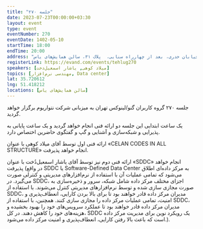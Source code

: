 ```yaml
---
title: "جلسه ۲۷۰"
date: 2023-07-23T00:00:00+03:30
layout: event
type: event
eventNumber: 270
eventDate: 1402-05-10
startTime: 18:00
endTime: 20:00
address: "هفت تیر، خیابان قائم مقام، میدان شعاع، خیابان خدری، بعد از چهارراه سنایی،  پلاک ۳۱، سالن همایش‌های یاس"
registerLink: https://evand.com/events/tehlug270
speakers: [میلاد کوهی, یاشار اسمعیل‌دخت]
topics: [مهندسی نرم‌افزار, Data center]
lat: 35.720612
lng: 51.418212
locations: [سالن همایش‌های یاس]
---
```

جلسه ۲۷۰ گروه کاربران گنو/لینوکس تهران به میزبانی شرکت نتواریوم برگزار خواهد گردید.

یک ساعت ابتدایی این جلسه دو ارائه فنی انجام خواهد گردید و یک ساعت پایانی به پذیرایی و شبکه‌سازی و آشنایی و گپ و گفتگوی حاضرین اختصاص دارد.

ارائه فنی اول توسط آقای میلاد کوهی با عنوان «CELAN CODES IN ALL STRUCTURE» انجام خواهد پذیرفت.  

ارائه فنی دوم نیز توسط آقای یاشار اسمعیل‌دُخت با عنوان «SDDC» انجام خواهد پذیرفت (در واقع SDDC یا Software-Defined Data Center به مرکز داده‌ای اطلاق می‌شود که تمامی عملیات آن با استفاده از نرم‌افزارهای مدیریتی و کنترلی صورت می‌گیرد. در SDDC، اجزای مختلف مرکز داده شامل شبکه، سرور و ذخیره‌سازی به صورت مجازی سازی شده و توسط نرم‌افزارهای مدیریتی کنترل می‌شوند. با استفاده از SDDC، مدیران مرکز داده قادر خواهند بود تا برای بالا بردن کارایی، انعطاف‌پذیری و امنیت، تمامی عملیات مرکز داده را مجازی سازی کنند. همچنین، با استفاده از SDDC، مدیران مرکز داده قادر خواهند بود تا عملکرد سرویس‌های خود را بهبود بخشیده و هزینه‌های خود را کاهش دهند. در کل، SDDC یک رویکرد نوین برای مدیریت مرکز داده است که باعث بالا رفتن کارایی، انعطاف‌پذیری و امنیت مرکز داده می‌شود.).
